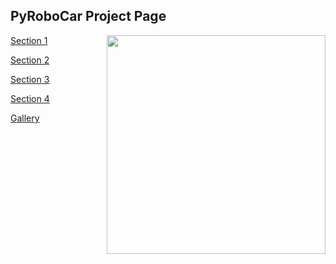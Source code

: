 ## PyRoboCar Project Page

<img src="https://larguncw.github.io/PyRoboCar/pages/images/PiCar.jpeg" width="350" align = 'right'/>

<a href="https://larguncw.github.io/PyRoboCar/pages/section_1">Section 1</a>

<a href="https://larguncw.github.io/PyRoboCar/pages/section_2">Section 2</a>

<a href="https://larguncw.github.io/PyRoboCar/pages/section_3">Section 3</a>

<a href="https://larguncw.github.io/PyRoboCar/pages/section_4">Section 4</a>

<a href="https://larguncw.github.io/PyRoboCar/pages/images/gallery">Gallery</a>

